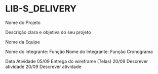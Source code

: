 # LIB-S_DELIVERY

Nome do Projeto

Descrição clara e objetiva do seu projeto

Nome da Equipe

Nome do integrante: Função
Nome do Integrante: Função
Cronograma

Data	Atividade
05/09	Entrega do wireframe (Telas)
20/09	Descrever atividade
20/09	Descrever atividade
